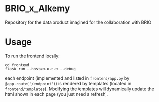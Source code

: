 # BRIO_x_Alkemy
Repository for the data product imagined for the collaboration with BRIO

# Usage
To run the frontend locally:
```
cd frontend
flask run --host=0.0.0.0 --debug
```
each endpoint (implemented and listed in ```frontend/app.py``` by ```@app.route('/endpoint')```) is rendered by templates (located in ```frontend/templates```). Modifying the templates will dynamically update the html shown in each page (you just need a refresh).
